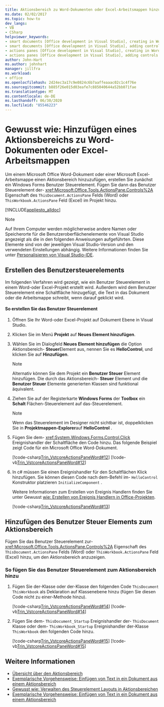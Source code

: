 ```yaml
---
title: Aktionsbereich zu Word-Dokumenten oder Excel-Arbeitsmappen hinzufügen
ms.date: 02/02/2017
ms.topic: how-to
dev_langs:
- VB
- CSharp
helpviewer_keywords:
- smart documents [Office development in Visual Studio], creating in Word
- smart documents [Office development in Visual Studio], adding controls
- actions panes [Office development in Visual Studio], creating in Word
- actions panes [Office development in Visual Studio], adding controls
author: John-Hart
ms.author: johnhart
manager: jillfra
ms.workload:
- office
ms.openlocfilehash: 2d24ec3a17c9e0824c6b7aaffeaaac02c1c4f76e
ms.sourcegitcommit: b885f26e015d03eafe7c885040644a52bb071fae
ms.translationtype: MT
ms.contentlocale: de-DE
ms.lasthandoff: 06/30/2020
ms.locfileid: "85546223"
---
```

# <a name="how-to-add-an-actions-pane-to-word-documents-or-excel-workbooks"></a>Gewusst wie: Hinzufügen eines Aktionsbereichs zu Word-Dokumenten oder Excel-Arbeitsmappen
  Um einem Microsoft Office Word-Dokument oder einer Microsoft Excel-Arbeitsmappe einen Aktionsbereich hinzuzufügen, erstellen Sie zunächst ein Windows Forms Benutzer Steuerelement. Fügen Sie dann das Benutzer Steuerelement der- <xref:Microsoft.Office.Tools.ActionsPane.Controls%2A> Eigenschaft des `ThisDocument.ActionsPane` Felds (Word) oder `ThisWorkbook.ActionsPane` Feld (Excel) im Projekt hinzu.

 [!INCLUDE[appliesto_alldoc](../vsto/includes/appliesto-alldoc-md.md)]

> [!NOTE]
> Auf Ihrem Computer werden möglicherweise andere Namen oder Speicherorte für die Benutzeroberflächenelemente von Visual Studio angezeigt als die in den folgenden Anweisungen aufgeführten. Diese Elemente sind von der jeweiligen Visual Studio-Version und den verwendeten Einstellungen abhängig. Weitere Informationen finden Sie unter [Personalisieren von Visual Studio-IDE](../ide/personalizing-the-visual-studio-ide.md).

## <a name="creating-the-user-control"></a>Erstellen des Benutzersteuerelements
 Im folgenden Verfahren wird gezeigt, wie ein Benutzer Steuerelement in einem Word-oder Excel-Projekt erstellt wird. Außerdem wird dem Benutzer Steuerelement eine Schaltfläche hinzugefügt, die Text in das Dokument oder die Arbeitsmappe schreibt, wenn darauf geklickt wird.

#### <a name="to-create-the-user-control"></a>So erstellen Sie das Benutzer Steuerelement

1. Öffnen Sie Ihr Word-oder Excel-Projekt auf Dokument Ebene in Visual Studio.

2. Klicken Sie im Menü **Projekt** auf **Neues Element hinzufügen**.

3. Wählen Sie im Dialogfeld **Neues Element hinzufügen** die Option Aktionsbereich- **Steuer**Element aus, nennen Sie es **HelloControl**, und klicken Sie auf **Hinzufügen**.

    > [!NOTE]
    > Alternativ können Sie dem Projekt ein **Benutzer Steuer** Element hinzufügen. Die durch das Aktionsbereich- **Steuer** Element und die **Benutzer Steuer** Elemente generierten Klassen sind funktional äquivalent.

4. Ziehen Sie auf der Registerkarte **Windows Forms** der **Toolbox** ein **Schalt** Flächen-Steuerelement auf das-Steuerelement.

    > [!NOTE]
    > Wenn das Steuerelement im Designer nicht sichtbar ist, doppelklicken Sie in **Projektmappen-Explorer**auf **HelloControl** .

5. Fügen Sie dem- <xref:System.Windows.Forms.Control.Click> Ereignishandler der Schaltfläche den Code hinzu. Das folgende Beispiel zeigt Code für ein Microsoft Office Word-Dokument.

     [!code-csharp[Trin_VstcoreActionsPaneWord#12](../vsto/codesnippet/CSharp/Trin_VstcoreActionsPaneWordCS/HelloControl.cs#12)]
     [!code-vb[Trin_VstcoreActionsPaneWord#12](../vsto/codesnippet/VisualBasic/Trin_VstcoreActionsPaneWordVB/HelloControl.vb#12)]

6. In c# müssen Sie einen Ereignishandler für den Schaltflächen Klick hinzufügen. Sie können diesen Code nach dem-Befehl im- `HelloControl` Konstruktor platzieren `InitializeComponent` .

     Weitere Informationen zum Erstellen von Ereignis Handlern finden Sie unter Gewusst [wie: Erstellen von Ereignis Handlern in Office-Projekten](../vsto/how-to-create-event-handlers-in-office-projects.md).

     [!code-csharp[Trin_VstcoreActionsPaneWord#13](../vsto/codesnippet/CSharp/Trin_VstcoreActionsPaneWordCS/HelloControl.cs#13)]

## <a name="add-the-user-control-to-the-actions-pane"></a>Hinzufügen des Benutzer Steuer Elements zum Aktionsbereich
 Fügen Sie das Benutzer Steuerelement zur- <xref:Microsoft.Office.Tools.ActionsPane.Controls%2A> Eigenschaft des `ThisDocument.ActionsPane` Felds (Word) oder `ThisWorkbook.ActionsPane` Feld (Excel) hinzu, um den Aktionsbereich anzuzeigen.

### <a name="to-add-the-user-control-to-the-actions-pane"></a>So fügen Sie das Benutzer Steuerelement zum Aktionsbereich hinzu

1. Fügen Sie der-Klasse oder der-Klasse den folgenden Code `ThisDocument` `ThisWorkbook` als Deklaration auf Klassenebene hinzu (fügen Sie diesen Code nicht zu einer-Methode hinzu).

     [!code-csharp[Trin_VstcoreActionsPaneWord#14](../vsto/codesnippet/CSharp/Trin_VstcoreActionsPaneWordCS/ThisDocument.cs#14)]
     [!code-vb[Trin_VstcoreActionsPaneWord#14](../vsto/codesnippet/VisualBasic/Trin_VstcoreActionsPaneWordVB/ThisDocument.vb#14)]

2. Fügen Sie dem- `ThisDocument_Startup` Ereignishandler der- `ThisDocument` Klasse oder dem- `ThisWorkbook_Startup` Ereignishandler der-Klasse `ThisWorkbook` den folgenden Code hinzu.

     [!code-csharp[Trin_VstcoreActionsPaneWord#15](../vsto/codesnippet/CSharp/Trin_VstcoreActionsPaneWordCS/ThisDocument.cs#15)]
     [!code-vb[Trin_VstcoreActionsPaneWord#15](../vsto/codesnippet/VisualBasic/Trin_VstcoreActionsPaneWordVB/ThisDocument.vb#15)]

## <a name="see-also"></a>Weitere Informationen
- [Übersicht über den Aktionsbereich](../vsto/actions-pane-overview.md)
- [Exemplarische Vorgehensweise: Einfügen von Text in ein Dokument aus einem Aktionsbereich](../vsto/walkthrough-inserting-text-into-a-document-from-an-actions-pane.md)
- [Gewusst wie: Verwalten des Steuerelement Layouts in Aktionsbereichen](../vsto/how-to-manage-control-layout-on-actions-panes.md)
- [Exemplarische Vorgehensweise: Einfügen von Text in ein Dokument aus einem Aktionsbereich](../vsto/walkthrough-inserting-text-into-a-document-from-an-actions-pane.md)
